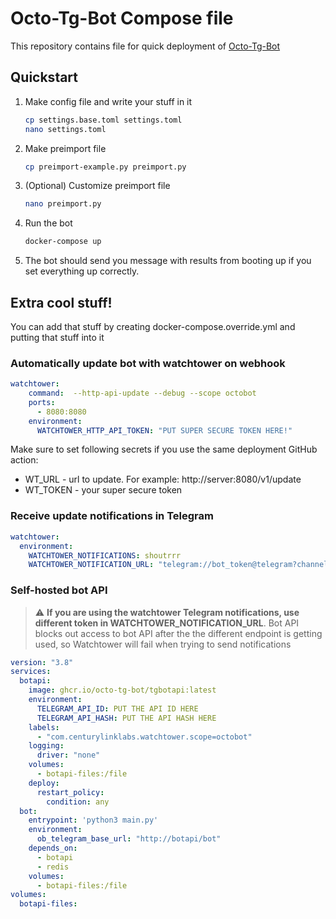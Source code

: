# Octo-Tg-Bot Compose file

This repository contains file for quick deployment of [Octo-Tg-Bot](https://github.com/octo-tg-bot/octobotv4)

## Quickstart

1. Make config file and write your stuff in it
    ```bash
    cp settings.base.toml settings.toml
    nano settings.toml
    ```
2. Make preimport file
    ```bash
    cp preimport-example.py preimport.py
    ```
3. (Optional) Customize preimport file
   ```bash
   nano preimport.py
   ```
4. Run the bot
   ```bash
   docker-compose up
   ```

5. The bot should send you message with results from booting up if you set everything up correctly.

## Extra cool stuff!

You can add that stuff by creating docker-compose.override.yml and putting that stuff into it

### Automatically update bot with watchtower on webhook

```yaml
watchtower:
    command:  --http-api-update --debug --scope octobot
    ports:
      - 8080:8080
    environment:
      WATCHTOWER_HTTP_API_TOKEN: "PUT SUPER SECURE TOKEN HERE!"
```

Make sure to set following secrets if you use the same deployment GitHub action:

- WT_URL - url to update. For example: http://server:8080/v1/update
- WT_TOKEN - your super secure token

### Receive update notifications in Telegram

```yaml
watchtower:
  environment:
    WATCHTOWER_NOTIFICATIONS: shoutrrr
    WATCHTOWER_NOTIFICATION_URL: "telegram://bot_token@telegram?channels=user_id"
```

### Self-hosted bot API

> :warning: **If you are using the watchtower Telegram notifications, use different token in WATCHTOWER_NOTIFICATION_URL**. Bot API blocks out access to bot API after the the different endpoint is getting used, so Watchtower will fail when trying to send notifications

```yaml
version: "3.8"
services:
  botapi:
    image: ghcr.io/octo-tg-bot/tgbotapi:latest
    environment: 
      TELEGRAM_API_ID: PUT THE API ID HERE
      TELEGRAM_API_HASH: PUT THE API HASH HERE
    labels:
      - "com.centurylinklabs.watchtower.scope=octobot"
    logging:
      driver: "none"
    volumes:
      - botapi-files:/file
    deploy:
      restart_policy:
        condition: any
  bot:
    entrypoint: 'python3 main.py'
    environment:
      ob_telegram_base_url: "http://botapi/bot"
    depends_on: 
      - botapi
      - redis
    volumes:
      - botapi-files:/file
volumes:
  botapi-files:
```